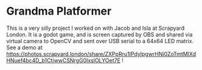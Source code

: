 # Grandma Platformer

This is a very silly project I worked on with Jacob and Isla at Scrapyard London. It is a godot game, and is screen captured by OBS and shared via virtual camera to OpenCV and sent over USB serial to a 64x64 LED matrix. See a demo at https://photos.scrapyard.london/share/ZXPpRru1IPdylpgwrHNi0ZoTmtMlXdHNuef4bc4D_b1CtjwwCSNrgG0IxslOLYOet7E ! 
